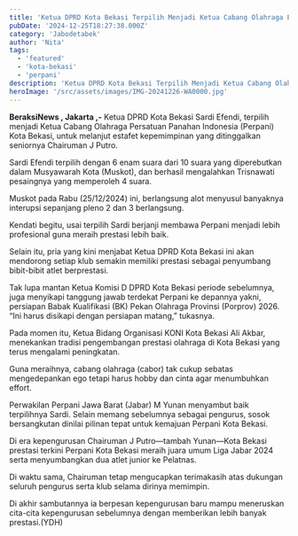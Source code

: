 ```yaml
---
title: 'Ketua DPRD Kota Bekasi Terpilih Menjadi Ketua Cabang Olahraga Persatuan Panahan Indonesia (Perpani) Kota Bekasi'
pubDate: '2024-12-25T18:27:38.000Z'
category: 'Jabodetabek'
author: 'Nita'
tags:
  - 'featured'
  - 'kota-bekasi'
  - 'perpani'
description: 'Ketua DPRD Kota Bekasi Terpilih Menjadi Ketua Cabang Olahraga Persatuan Panahan Indonesia (Perpani) Kota Bekasi'
heroImage: '/src/assets/images/IMG-20241226-WA0000.jpg'
---
```


**BeraksiNews , Jakarta ,-** Ketua DPRD Kota Bekasi Sardi Efendi, terpilih menjadi Ketua Cabang Olahraga Persatuan Panahan Indonesia (Perpani) Kota Bekasi, untuk melanjut estafet kepemimpinan yang ditinggalkan seniornya Chairuman J Putro.

Sardi Efendi terpilih dengan 6 enam suara dari 10 suara yang diperebutkan dalam Musyawarah Kota (Muskot), dan berhasil mengalahkan Trisnawati pesaingnya yang memperoleh 4 suara.

Muskot pada Rabu (25/12/2024) ini, berlangsung alot menyusul banyaknya interupsi sepanjang pleno 2 dan 3 berlangsung.

Kendati begitu, usai terpilih Sardi berjanji membawa Perpani menjadi lebih profesional guna meraih prestasi lebih baik.

Selain itu, pria yang kini menjabat Ketua DPRD Kota Bekasi ini akan mendorong setiap klub semakin memiliki prestasi sebagai penyumbang bibit-bibit atlet berprestasi.

Tak lupa mantan Ketua Komisi D DPRD Kota Bekasi periode sebelumnya, juga menyikapi tanggung jawab terdekat Perpani ke depannya yakni, persiapan Babak Kualifikasi (BK) Pekan Olahraga Provinsi (Porprov) 2026. “Ini harus disikapi dengan persiapan matang,” tukasnya.

Pada momen itu, Ketua Bidang Organisasi KONI Kota Bekasi Ali Akbar, menekankan tradisi pengembangan prestasi olahraga di Kota Bekasi yang terus mengalami peningkatan.

Guna meraihnya, cabang olahraga (cabor) tak cukup sebatas mengedepankan ego tetapi harus hobby dan cinta agar menumbuhkan effort.

Perwakilan Perpani Jawa Barat (Jabar) M Yunan menyambut baik terpilihnya Sardi. Selain memang sebelumnya sebagai pengurus, sosok bersangkutan dinilai pilinan tepat untuk kemajuan Perpani Kota Bekasi.

Di era kepengurusan Chairuman J Putro—tambah Yunan—Kota Bekasi prestasi terkini Perpani Kota Bekasi meraih juara umum Liga Jabar 2024 serta menyumbangkan dua atlet junior ke Pelatnas.

Di waktu sama, Chairuman tetap mengucapkan terimakasih atas dukungan seluruh pengurus serta klub selama dirinya memimpin.

Di akhir sambutannya ia berpesan kepengurusan baru mampu meneruskan cita-cita kepengurusan sebelumnya dengan memberikan lebih banyak prestasi.(YDH)

